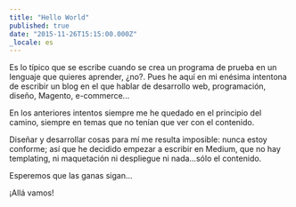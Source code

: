 ```yaml
---
title: "Hello World"
published: true
date: "2015-11-26T15:15:00.000Z"
_locale: es
---
```


Es lo típico que se escribe cuando se crea un programa de prueba en un lenguaje que quieres aprender, ¿no?. Pues he aquí en mi enésima intentona de escribir un blog en el que hablar de desarrollo web, programación, diseño, Magento, e-commerce...

En los anteriores intentos siempre me he quedado en el principio del camino, siempre en temas que no tenían que ver con el contenido.

Diseñar y desarrollar cosas para mí me resulta imposible: nunca estoy conforme; así que he decidido empezar a escribir en Medium, que no hay templating, ni maquetación ni despliegue ni nada…sólo el contenido.

Esperemos que las ganas sigan…

¡Allá vamos!
